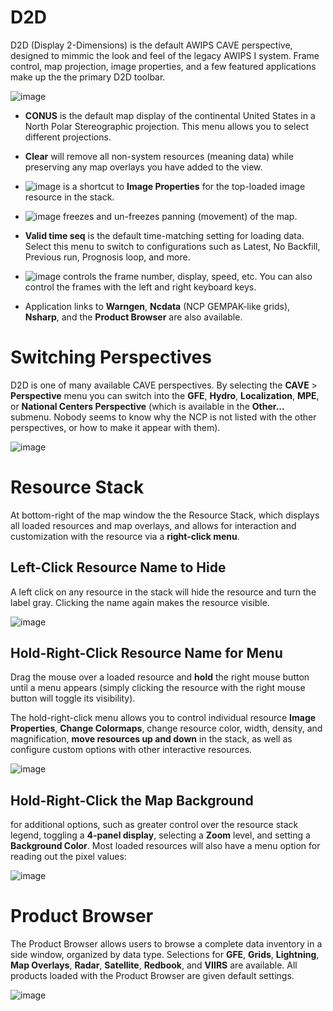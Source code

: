 
# D2D 

D2D (Display 2-Dimensions) is the default AWIPS CAVE perspective, designed to mimmic the look and feel of the legacy AWIPS I system. Frame control, map projection, image properties, and a few featured applications make up the the primary D2D toolbar.  

![image](../images/iuNDS6J.png)


* **CONUS** is the default map display of the continental United States in a North Polar Stereographic projection. This menu allows you to select different projections.

* **Clear** will remove all non-system resources (meaning data) while preserving any map overlays you have added to the view.

* ![image](../images/qYgcjy2.png) is a shortcut to **Image Properties** for the top-loaded image resource in the stack.

* ![image](../images/Fz5CTtf.png) freezes and un-freezes panning (movement) of the map.

* **Valid time seq** is the default time-matching setting for loading data. Select this menu to switch to configurations such as Latest, No Backfill, Previous run, Prognosis loop, and more.

* ![image](../images/OZKVBSL.png) controls the frame number, display, speed, etc.  You can also control the frames with the left and right keyboard keys. 

* Application links to **Warngen**, **Ncdata** (NCP GEMPAK-like grids), **Nsharp**, and the **Product Browser** are also available. 



# Switching Perspectives

D2D is one of many available CAVE perspectives.  By selecting the **CAVE** > **Perspective** menu you can switch into the **GFE**, **Hydro**, **Localization**, **MPE**, or **National Centers Perspective** (which is available in the **Other...** submenu. Nobody seems to know why the NCP is not listed with the other perspectives, or how to make it appear with them).

![image](../images/OU6rWMD.png)



 

# Resource Stack

At bottom-right of the map window the the Resource Stack, which displays all loaded resources and map overlays, and allows for interaction and customization with the resource via a **right-click menu**.

## Left-Click Resource Name to Hide

A left click on any resource in the stack will hide the resource and turn the label gray.  Clicking the name again makes the resource visible.

![image](../images/rASkR3Rp6y.gif)

## Hold-Right-Click Resource Name for Menu

Drag the mouse over a loaded resource and **hold** the right mouse button until a menu appears (simply clicking the resource with the right mouse button will toggle its visibility). 

The hold-right-click menu allows you to control individual resource **Image Properties**, **Change Colormaps**, change resource color, width, density, and magnification, **move resources up and down** in the stack, as well as configure custom options with other interactive resources. 

![image](../images/lP4W1kmTIh.gif)

## Hold-Right-Click the Map Background 

for additional options, such as greater control over the resource stack legend, toggling a **4-panel display**, selecting a **Zoom** level, and setting a **Background Color**.  Most loaded resources will also have a menu option for reading out the pixel values:

![image](../images/ui4fNI3X0C.gif)


# Product Browser

The Product Browser allows users to browse a complete data inventory in a side window, organized by data type.  Selections for **GFE**, **Grids**, **Lightning**, **Map Overlays**, **Radar**, **Satellite**, **Redbook**, and **VIIRS** are available.  All products loaded with the Product Browser are given default settings.  

![image](../images/vPeaMsn9ZT.gif)




